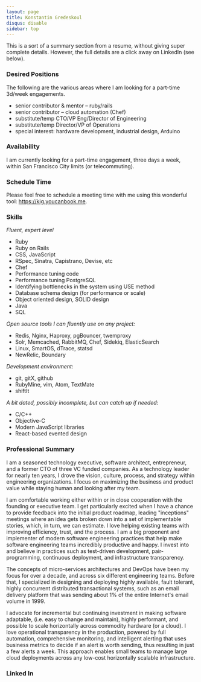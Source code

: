 ```yaml
---
layout: page
title: Konstantin Gredeskoul
disqus: disable
sidebar: top
---
```

This is a sort of a summary section from a resume, without giving super complete details. However, the full details are a click away on LinkedIn (see below).

### Desired Positions

The following are the various areas where I am looking for a part-time 3d/week engagements.

 * senior contributor & mentor – ruby/rails
 * senior contributor – cloud automation (Chef)
 * substitute/temp CTO/VP Eng/Director of Engineering
 * substitute/temp Director/VP of Operations
 * special interest: hardware development, industrial design, Arduino

### Availability

I am currently looking for a part-time engagement, three days a week, within San Francisco City limits (or telecommuting).

### Schedule Time

Please feel free to schedule a meeting time with me using this wonderful tool: <a href="https://kig.youcanbook.me">https://kig.youcanbook.me</a>.

### Skills

*Fluent, expert level*

 * Ruby
 * Ruby on Rails
 * CSS, JavaScript
 * RSpec, Sinatra, Capistrano, Devise, etc
 * Chef
 * Performance tuning code
 * Performance tuning PostgreSQL
 * Identifying bottlenecks in the system using USE method
 * Database schema design (for performance or scale)
 * Object oriented design, SOLID design
 * Java
 * SQL

*Open source tools I can fluently use on any project:*

 * Redis, Nginx, Haproxy, pgBouncer, twemproxy
 * Solr, Memcached, RabbitMQ, Chef, Sidekiq, ElasticSearch
 * Linux, SmartOS, dTrace, statsd
 * NewRelic, Boundary
 
*Development environment:*

 * git, gitX, github
 * RubyMine, vim, Atom, TextMate
 * shiftIt
 
*A bit dated, possibly incomplete, but can catch up if needed:*
 
 * C/C++
 * Objective-C
 * Modern JavaScript libraries
 * React-based evented design

 
### Professional Summary

I am a seasoned technology executive, software architect, entrepreneur, and a former CTO of three VC funded companies. As a technology leader for nearly ten years, I drove the vision, culture, process, and strategy within engineering organizations. I focus on maximizing the business and product value while staying human and looking after my team.

I am comfortable working either within or in close cooperation with the founding or executive team. I get particularly excited when I have a chance to provide feedback into the initial product roadmap, leading "inceptions" meetings where an idea gets broken down into a set of implementable stories, which, in turn, we can estimate. I love helping existing teams with improving efficiency, trust, and the process. I am a big proponent and implementer of modern software engineering practices that help make software engineering teams incredibly productive and happy. I invest into and believe in practices such as test-driven development, pair-programming, continuous deployment, and infrastructure transparency.

The concepts of micro-services architectures and DevOps have been my focus for over a decade, and across six different engineering teams. Before that, I specialized in designing and deploying highly available, fault tolerant, highly concurrent distributed transactional systems, such as an email delivery platform that was sending about 1% of the entire Internet's email volume in 1999.

I advocate for incremental but continuing investment in making software adaptable, (i.e. easy to change and maintain), highly performant, and possible to scale horizontally across commodity hardware (or a cloud). I love operational transparency in the production, powered by full automation, comprehensive monitoring, and intelligent alerting that uses business metrics to decide if an alert is worth sending, thus resulting in just a few alerts a week. This approach enables small teams to manage large cloud deployments across any low-cost horizontally scalable infrastructure.

### Linked In

<script src="//platform.linkedin.com/in.js" type="text/javascript"></script>
<script type="IN/MemberProfile" data-id="https://www.linkedin.com/in/kigster" data-format="inline" data-related="false"></script>
